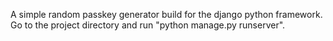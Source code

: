 A simple random  passkey generator build for the django python framework. Go to the project directory and run "python manage.py runserver". 
